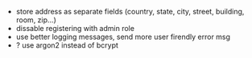 - store address as separate fields (country, state, city, street, building, room, zip...)
- dissable registering with admin role
- use better logging messages, send more user firendly error msg
- ? use argon2 instead of bcrypt
